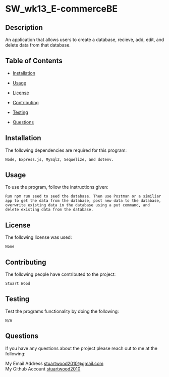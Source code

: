 # SW_wk13_E-commerceBE

## Description

 An application that allows users to create a database, recieve, add, edit, and delete data from that database. 

  ## Table of Contents

  * [Installation](#installation)

  * [Usage](#usage)

  * [License](#license)

  * [Contributing](#contributing)

  * [Testing](#testing)

  * [Questions](#questions)


  ## Installation
  The following dependencies are required for this program:
  ```
  Node, Express.js, MySql2, Sequelize, and dotenv.
  ```

  ## Usage
  To use the program, follow the instructions given:
  ```
  Run npm run seed to seed the database. Then use Postman or a similiar app to get the data from the database, post new data to the database, overwrite existing data in the database using a put command, and delete existing data from the database. 
  ```

  ## License
  The following license was used:
  ```
  None
  ```

  ## Contributing
  The following people have contributed to the project:
  ```
  Stuart Wood
  ```

  ## Testing
  Test the programs functionality by doing the following:
  ```
  N/A 
  ```

  ## Questions
  If you have any questions about the project please reach out to me at the following:
 
  My Email Address <stuartwood2010@gmail.com>     
  My Github Account [stuartwood2010](https://github.com/stuartwood2010/)
  
